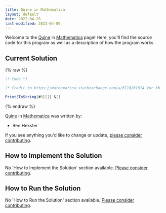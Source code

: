 ```yaml
---
title: Quine in Mathematica
layout: default
date: 2022-04-28
last-modified: 2023-04-09
---
```


Welcome to the [Quine](https://sampleprograms.io/projects/quine) in [Mathematica](https://sampleprograms.io/languages/mathematica) page! Here, you'll find the source code for this program as well as a description of how the program works.

## Current Solution

{% raw %}

```mathematica
(* Code *)

(* Credit to https://mathematica.stackexchange.com/a/6110/61814 for this answer: *)

Print[ToString[#0][]] &[]
```

{% endraw %}

[Quine](https://sampleprograms.io/projects/quine) in [Mathematica](https://sampleprograms.io/languages/mathematica) was written by:

- Ben Hekster

If you see anything you'd like to change or update, [please consider contributing](https://github.com/TheRenegadeCoder/sample-programs).

## How to Implement the Solution

No 'How to Implement the Solution' section available. [Please consider contributing](https://github.com/TheRenegadeCoder/sample-programs-website).

## How to Run the Solution

No 'How to Run the Solution' section available. [Please consider contributing](https://github.com/TheRenegadeCoder/sample-programs-website).